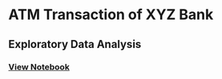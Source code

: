 # ATM Transaction of XYZ Bank
## Exploratory Data Analysis
### [View Notebook](https://nbviewer.org/github/TelRich/bank_transaction/blob/main/bank.ipynb)